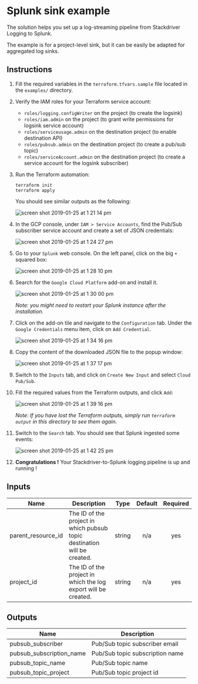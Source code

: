 # Splunk sink example

The solution helps you set up a log-streaming pipeline from Stackdriver Logging to Splunk.

The example is for a project-level sink, but it can be easily be adapted for aggregated log sinks.

## Instructions

1. Fill the required variables in the `terraform.tfvars.sample` file located in the `examples/` directory.

2. Verify the IAM roles for your Terraform service account:
    - `roles/logging.configWriter` on the project (to create the logsink)
    - `roles/iam.admin` on the project (to grant write permissions for logsink service account)
    - `roles/serviceusage.admin` on the destination project (to enable destination API)
    - `roles/pubsub.admin` on the destination project (to create a pub/sub topic)
    - `roles/serviceAccount.admin` on the destination project (to create a service account for the logsink subscriber)

2. Run the Terraform automation:
    ```
    terraform init
    terraform apply
    ```

    You should see similar outputs as the following:

    ![screen shot 2019-01-25 at 1 21 14 pm](https://user-images.githubusercontent.com/9629314/51767833-23459980-20a4-11e9-831c-01a2943ee745.png)

3. In the GCP console, under `IAM > Service Accounts`, find the Pub/Sub subscriber service account and create a set of JSON credentials:

    ![screen shot 2019-01-25 at 1 24 27 pm](https://user-images.githubusercontent.com/9629314/51767992-8fc09880-20a4-11e9-8e69-aa8b3f6e360d.png)

4. Go to your `Splunk` web console. On the left panel, click on the big `+` squared box:

    ![screen shot 2019-01-25 at 1 28 10 pm](https://user-images.githubusercontent.com/9629314/51768142-170e0c00-20a5-11e9-9190-eac68a057e86.png)

5. Search for the `Google Cloud Platform` add-on and install it.

    ![screen shot 2019-01-25 at 1 30 00 pm](https://user-images.githubusercontent.com/9629314/51768246-65bba600-20a5-11e9-829f-2feae4f295dd.png)

    *Note: you might need to restart your Splunk instance after the installation.*

5. Click on the add-on tile and navigate to the `Configuration` tab. Under the `Google Credentials` menu item, click on `Add Credential`.

    ![screen shot 2019-01-25 at 1 34 16 pm](https://user-images.githubusercontent.com/9629314/51768443-f72b1800-20a5-11e9-955c-4c3ae6952e7f.png)

6. Copy the content of the downloaded JSON file to the popup window:

    ![screen shot 2019-01-25 at 1 37 17 pm](https://user-images.githubusercontent.com/9629314/51768595-5c7f0900-20a6-11e9-9135-d28fa4fbff20.png)

7. Switch to the `Inputs` tab, and click on `Create New Input` and select `Cloud Pub/Sub`.

8. Fill the required values from the Terraform outputs, and click `Add`:

    ![screen shot 2019-01-25 at 1 39 16 pm](https://user-images.githubusercontent.com/9629314/51768687-a1a33b00-20a6-11e9-9871-b4b6c97f29bb.png)

    *Note: If you have lost the Terraform outputs, simply run `terraform output` in this directory to see them again.*

9. Switch to the `Search` tab. You should see that Splunk ingested some events:

    ![screen shot 2019-01-25 at 1 42 25 pm](https://user-images.githubusercontent.com/9629314/51768902-33ab4380-20a7-11e9-8f91-22d4eed777e7.png)

10. **Congratulations !** Your Stackdriver-to-Splunk logging pipeline is up and running !

<!-- BEGINNING OF PRE-COMMIT-TERRAFORM DOCS HOOK -->
## Inputs

| Name | Description | Type | Default | Required |
|------|-------------|:----:|:-----:|:-----:|
| parent\_resource\_id | The ID of the project in which pubsub topic destination will be created. | string | n/a | yes |
| project\_id | The ID of the project in which the log export will be created. | string | n/a | yes |

## Outputs

| Name | Description |
|------|-------------|
| pubsub\_subscriber | Pub/Sub topic subscriber email |
| pubsub\_subscription\_name | Pub/Sub topic subscription name |
| pubsub\_topic\_name | Pub/Sub topic name |
| pubsub\_topic\_project | Pub/Sub topic project id |

<!-- END OF PRE-COMMIT-TERRAFORM DOCS HOOK -->

